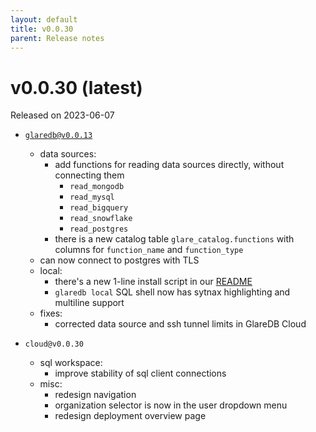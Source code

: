 ```yaml
---
layout: default
title: v0.0.30
parent: Release notes
---
```


<!-- markdownlint-disable title-case-style -->

# v0.0.30 (latest)

Released on 2023-06-07

<!-- markdownlint-enable title-case-style -->

- [`glaredb@v0.0.13`](https://github.com/GlareDB/glaredb/releases/tag/v0.0.13)
  - data sources:
    - add functions for reading data sources directly, without connecting them
      - `read_mongodb`
      - `read_mysql`
      - `read_bigquery`
      - `read_snowflake`
      - `read_postgres`
    - there is a new catalog table `glare_catalog.functions` with columns for
      `function_name` and `function_type`
  - can now connect to postgres with TLS
  - local:
    - there's a new 1-line install script in our [README](https://github.com/GlareDB/glaredb#install)
    - `glaredb local` SQL shell now has sytnax highlighting and multiline support
  - fixes:
    - corrected data source and ssh tunnel limits in GlareDB Cloud

- `cloud@v0.0.30`
  - sql workspace:
    - improve stability of sql client connections
  - misc:
    - redesign navigation
    - organization selector is now in the user dropdown menu
    - redesign deployment overview page
